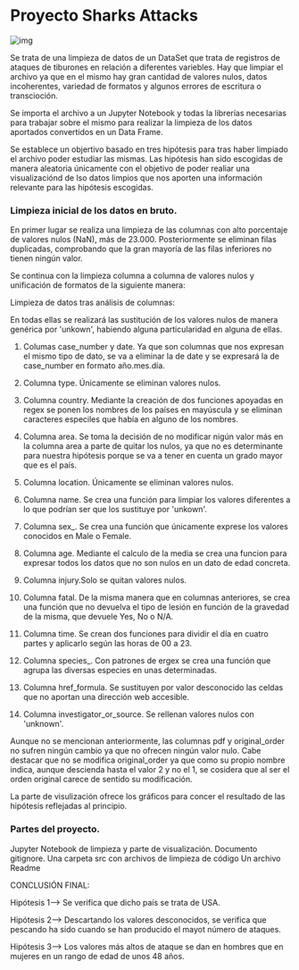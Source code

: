 # Proyecto Sharks Attacks

![img](https://img.freepik.com/foto-gratis/tiburon-gris-blanco_628469-340.jpg?w=1800&t=st=1667171042~exp=1667171642~hmac=536d8c2f5f5898650391fe3e780004a5536a1c5615d03c7ca2ffd5a1c9990534)


Se trata de una limpieza de datos de un DataSet que trata de registros de ataques de tiburones en relación a diferentes variebles. Hay que limpiar el archivo ya que en el mismo hay gran cantidad de valores nulos, datos incoherentes, variedad de formatos y algunos errores de escritura o transcioción.

Se importa el archivo a un Jupyter Notebook y todas la librerías necesarias para trabajar sobre el mismo para realizar la limpieza de los datos aportados convertidos en un Data Frame.

Se establece un objertivo basado en tres hipótesis para tras haber limpiado el archivo poder estudiar las mismas. Las hipótesis han sido escogidas de manera aleatoria únicamente con el objetivo de poder realiar una visualizaciónd de lso datos limpios que nos aporten una información relevante para las hipótesis escogidas.



### Limpieza inicial de los datos en bruto.

En primer lugar se realiza una limpieza de las columnas con alto porcentaje de valores nulos (NaN), más de 23.000. Posteriormente se eliminan filas duplicadas, comprobando que la gran mayoría de las filas inferiores no tienen ningún valor.

Se continua con la limpieza columna a columna de valores nulos y unificación de formatos de la siguiente manera:

Limpieza de datos tras análisis de columnas:

En todas ellas se realizará las sustitución de los valores nulos de manera genérica por 'unkown', habiendo alguna particularidad en alguna de ellas.

1. Columas case_number y date. Ya que son columnas que nos expresan el mismo tipo de dato, se va a eliminar la de date y se expresará la de case_number en formato año.mes.día.

2. Columna type. Únicamente se eliminan valores nulos.

3. Columna country. Mediante la creación de dos funciones apoyadas en regex se ponen los nombres de los países en mayúscula y se eliminan caracteres especiles que había en alguno de los nombres.

4. Columna area. Se toma la decisión de no modificar nigún valor más en la columna area a parte de quitar los nulos, ya que no es determinante para nuestra hipótesis porque se va a tener en cuenta un grado mayor que es el país.

5. Columna location. Únicamente se eliminan valores nulos.

7. Columna name. Se crea una función para limpiar los valores diferentes a lo que podrían ser que los sustituye por 'unkown'.

8. Columna sex_. Se crea una función que únicamente exprese los valores conocidos en Male o Female.

9. Columna age. Mediante el calculo de la media se crea una funcion para expresar todos los datos que no son nulos en un dato de edad concreta.

10. Columna injury.Solo se quitan valores nulos.

11. Columna fatal. De la misma manera que en columnas anteriores, se crea una función que no devuelva el tipo de lesión en función de la gravedad de la misma, que devuele Yes, No o N/A.

12. Columna time. Se crean dos funciones para dividir el día en cuatro partes y aplicarlo según las horas de 00 a 23.

13. Columna species_. Con patrones de ergex se crea una función que agrupa las diversas especies en unas determinadas.

14. Columna href_formula. Se sustituyen por valor desconocido las celdas que no aportan una dirección web accesible.

15. Columna investigator_or_source. Se rellenan valores nulos con 'unknown'.

Aunque no se mencionan anteriormente, las columnas pdf y original_order no sufren ningún cambio ya que no ofrecen ningún valor nulo. Cabe destacar que no se modifica original_order ya que como su propio nombre indica, aunque descienda hasta el valor 2 y no el 1, se cosidera que al ser el orden original carece de sentido su modificación.


La parte de visulización ofrece los gráficos para concer el resultado de las hipótesis reflejadas al principio.



### Partes del proyecto.

Jupyter Notebook de limpieza y parte de visualización.
Documento gitignore.
Una carpeta src con archivos de limpieza de código
Un archivo Readme


CONCLUSIÓN FINAL:

Hipótesis 1--> Se verifica que dicho país se trata de USA.

Hipótesis 2--> Descartando los valores desconocidos, se verifica que pescando ha sido cuando se han producido el mayot número de ataques.

Hipótesis 3--> Los valores más altos de ataque se dan en hombres que en mujeres en un rango de edad de unos 48 años.